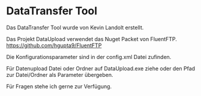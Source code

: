 # DataTransfer Tool

Das DataTransfer Tool wurde von Kevin Landolt erstellt.

Das Projekt DataUpload verwendet das Nuget Packet von FluentFTP.
https://github.com/hgupta9/FluentFTP

Die Konfigurationsparameter sind in der config.xml Datei zufinden.

Für Datenupload Datei oder Ordner auf DataUpload.exe ziehe oder den Pfad zur Datei/Ordner als Parameter übergeben.

Für Fragen stehe ich gerne zur Verfügung.